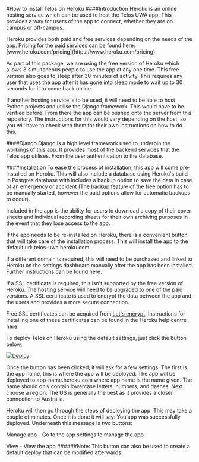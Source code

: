 #How to install Telos on Heroku
####Introduction
Heroku is an online hosting service which can be used to host the Telos UWA app. This provides a way for users of the app to connect, whether they are on campus or off-campus. 
<p>
Heroku provides both paid and free services depending on the needs of the app. Pricing for the paid services can be found here: <br>
[www.heroku.com/pricing](https://www.heroku.com/pricing)

As part of this package, we are using the free version of Heroku which allows 3 simultaneous people to use the app at any one time. This free version also goes to sleep after 30 minutes of activity. This requires any user that uses the app after it has gone into sleep mode to wait up to 30 seconds for it to come back online.

If another hosting service is to be used, it will need to be able to host Python projects and utilise the Django framework. This would have to be verified before. From there the app can be pushed onto the server from this repository. The instructions for this would vary depending on the host, so you will have to check with them for their own instructions on how to do this.

####Django
Django is a high level framework used to underpin the workings of this app. It provides most of the backend services that the Telos app utilises. From the user authentication to the database. 

####Installation
To ease the process of installation, this app will come pre-installed on Heroku. This will also include a database using Heroku's build in Postgres database with includes a backup option to save the data in case of an emergency or accident (The backup feature of the free option has to be manually started, however the paid options allow for automatic backups to occur).

Included in the app is the ability for users to download a copy of their cover sheets and individual recording sheets for their own archiving purposes in the event that they lose access to the app.

If the app needs to be re-installed on Heroku, there is a convenient button that will take care of the installation process. This will install the app to the default url: telos-uwa.heroku.com

If a different domain is required, this will need to be purchased and linked to Heroku on the settings dashboard manually after the app has been installed. Further instructions can be found [here](https://devcenter.heroku.com/articles/custom-domains).

If a SSL certificate is required, this isn't supported by the free version of Heroku. The hosting service will need to be upgraded to one of the paid versions. A SSL certificate is used to encrypt the data between the app and the users and provides a more secure connection.

Free SSL certificates can be acquired from [Let's encrypt](https://letsencrypt.org). Instructions for installing one of these certificates can be found in the Heroku help centre [here](https://devcenter.heroku.com/articles/ssl).

To deploy Telos on Heroku using the default settings, just click the button below. 

[![Deploy](https://www.herokucdn.com/deploy/button.svg)](https://heroku.com/deploy)

Once the button has been clicked, it will ask for a few settings. The first is the app name, this is where the app will be deployed. The app will be deployed to app-name.heroku.com where app name is the name given. The name should only contain lowercase letters, numbers, and dashes. Next choose a region. The US is generally the best as it provides a closer connection to Australia.

Heroku will then go through the steps of deploying the app. This may take a couple of minutes. Once it is done it will say: You app was successfully deployed. Underneath this message is two buttons:

Manage app - Go to the app settings to manage the app

View - View the app
######Note: 
This button can also be used to create a default deploy that can be modified afterwards.

<ln>




 